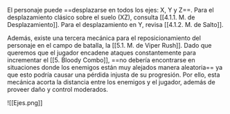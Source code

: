 
El personaje puede ==desplazarse en todos los ejes: X, Y y Z==. Para el desplazamiento clásico sobre el suelo (XZ), consulta [[4.1.1. M. de Desplazamiento]]. Para el desplazamiento en Y, revisa [[4.1.2. M. de Salto]].

Además, existe una tercera mecánica para el reposicionamiento del personaje en el campo de batalla, la [[5.1. M. de Viper Rush]]. Dado que queremos que el jugador encadene ataques constantemente para incrementar el [[5. Bloody Combo]], ==no debería encontrarse en situaciones donde los enemigos están muy alejados manera aleatoria== ya que esto podría causar una pérdida injusta de su progresión. Por ello, esta mecánica acorta la distancia entre los enemigos y el jugador, además de proveer daño y control moderados.

![[Ejes.png]]
